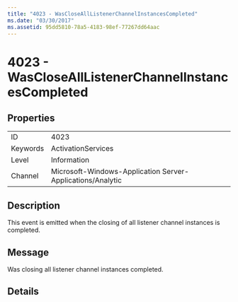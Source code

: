 ```yaml
---
title: "4023 - WasCloseAllListenerChannelInstancesCompleted"
ms.date: "03/30/2017"
ms.assetid: 95dd5810-78a5-4183-98ef-77267dd64aac
---
```

# 4023 - WasCloseAllListenerChannelInstancesCompleted
## Properties  


|||  
|-|-|  
|ID|4023|  
|Keywords|ActivationServices|  
|Level|Information|  
|Channel|Microsoft-Windows-Application Server-Applications/Analytic|  

## Description  
 This event is emitted when the closing of all listener channel instances is  completed.  

## Message  
 Was closing all listener channel instances completed.  

## Details

